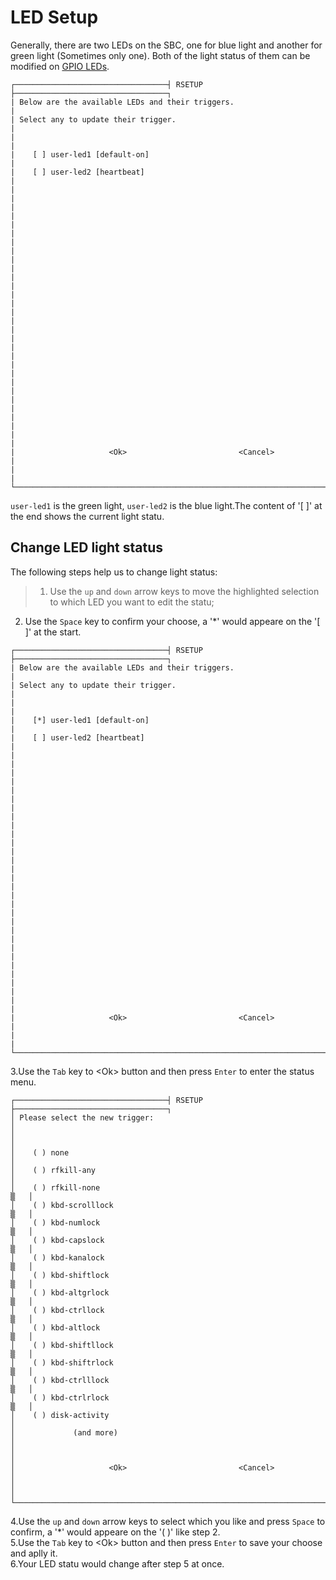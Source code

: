 ﻿---
sidebar_label: 'LED Setup'
sidebar_position: 10
---

# LED Setup

Generally, there are two LEDs on the SBC, one for blue light and another for green light (Sometimes only one).
Both of the light status of them can be modified on [GPIO LEDs](../configuration/rsetup-tool#gpio-leds).  
```
┌──────────────────────────────────┤ RSETUP ├──────────────────────────────────┐
| Below are the available LEDs and their triggers.                             |
| Select any to update their trigger.                                          |
|                                                                              |
|    [ ] user-led1 [default-on]                                                |
|    [ ] user-led2 [heartbeat]                                                 |
|                                                                              |
|                                                                              |
|                                                                              |
|                                                                              |
|                                                                              |
|                                                                              |
|                                                                              |
|                                                                              |
|                                                                              |
|                                                                              |
|                                                                              |
|                                                                              |
|                                                                              |
|                                                                              |
|                                                                              |
|                     <Ok>                         <Cancel>                    |
|                                                                              |
└──────────────────────────────────────────────────────────────────────────────┘
```
`user-led1` is the green light, `user-led2` is the blue light.The content of '[ ]' at the end shows the current light statu.

## Change LED light status

The following steps help us to change light status:
>1. Use the `up` and `down` arrow keys to move the highlighted selection to which LED you want to edit the statu;  
2. Use the `Space` key to confirm your choose, a '\*' would appeare on the '[ ]' at the start.  
```
┌──────────────────────────────────┤ RSETUP ├──────────────────────────────────┐
| Below are the available LEDs and their triggers.                             |
| Select any to update their trigger.                                          |
|                                                                              |
|    [*] user-led1 [default-on]                                                |
|    [ ] user-led2 [heartbeat]                                                 |
|                                                                              |
|                                                                              |
|                                                                              |
|                                                                              |
|                                                                              |
|                                                                              |
|                                                                              |
|                                                                              |
|                                                                              |
|                                                                              |
|                                                                              |
|                                                                              |
|                                                                              |
|                                                                              |
|                                                                              |
|                     <Ok>                         <Cancel>                    |
|                                                                              |
└──────────────────────────────────────────────────────────────────────────────┘
```
3.Use the `Tab` key to <Ok\> button and then press `Enter` to enter the status menu.  
```
┌──────────────────────────────────┤ RSETUP ├──────────────────────────────────┐
│ Please select the new trigger:                                               │
│                                                                              │
│    ( ) none                                                                  │
│    ( ) rfkill-any                                                            │
│    ( ) rfkill-none                                                       ▒   │
│    ( ) kbd-scrolllock                                                    ▒   │
│    ( ) kbd-numlock                                                       ▒   │
│    ( ) kbd-capslock                                                      ▒   │
│    ( ) kbd-kanalock                                                      ▒   │
│    ( ) kbd-shiftlock                                                     ▒   │
│    ( ) kbd-altgrlock                                                     ▒   │
│    ( ) kbd-ctrllock                                                      ▒   │
│    ( ) kbd-altlock                                                       ▒   │
│    ( ) kbd-shiftllock                                                    ▒   │
│    ( ) kbd-shiftrlock                                                    ▒   │
│    ( ) kbd-ctrlllock                                                     ▒   │
│    ( ) kbd-ctrlrlock                                                     ▒   │
│    ( ) disk-activity                                                         │
│             (and more)                                                       │
│                                                                              │
│                     <Ok>                         <Cancel>                    │
│                                                                              │
└──────────────────────────────────────────────────────────────────────────────┘
```
4.Use the `up` and `down` arrow keys to select which you like and press `Space` to confirm, a '\*' would appeare on the '( )' like step 2.  
5.Use the `Tab` key to <Ok\> button and then press `Enter` to save your choose and aplly it.  
6.Your LED statu would change after step 5 at once.  
